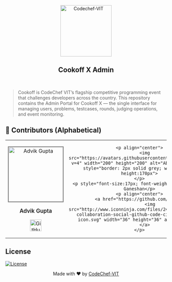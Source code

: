<p align="center"><a href="https://www.codechefvit.com" target="_blank"><img src="https://i.ibb.co/4J9LXxS/cclogo.png" width="160" title="CodeChef-VIT" alt="Codechef-VIT"></a></p>

<h2 align="center">Cookoff X Admin</h2>
<br/>

> Cookoff is CodeChef VIT’s flagship competitive programming event that challenges developers across the country. This repository contains the Admin Portal for Cookoff X — the single interface for managing users, problems, testcases, rounds, judging operations, and event monitoring.

## 🚀 Contributors (Alphabetical)

<table>
<tr align="center">
<td>
	<p align="center">
		<img src="https://avatars.githubusercontent.com/u/83698727?v=4" width="200" height="200" alt="Advik Gupta" style="border: 2px solid grey; width:170px; height:170px">
	</p>
	<p style="font-size:17px; font-weight:600;">Advik Gupta</p>
	<p align="center">
		<a href="https://github.com/Advik-Gupta">
			<img src="http://www.iconninja.com/files/241/825/211/round-collaboration-social-github-code-circle-network-icon.svg" width="36" height="36" alt="GitHub"/>
		</a>
	</p>
</td>
<td>
	
	<p align="center">
		<img src="https://avatars.githubusercontent.com/u/56132559?v=4" width="200" height="200" alt="Abhinav Ganeshan" style="border: 2px solid grey; width:170px; height:170px">
	</p>
	<p style="font-size:17px; font-weight:600;">Abhinav Ganeshan</p>
	<p align="center">
		<a href="https://github.com/Abh1noob">
			<img src="http://www.iconninja.com/files/241/825/211/round-collaboration-social-github-code-circle-network-icon.svg" width="36" height="36" alt="GitHub"/>
		</a>
	</p>
</td>

<td>
	<p align="center">
		<img src="https://avatars.githubusercontent.com/u/67090539?v=4" width="200" height="200" alt="Abhinav Pant" style="border: 2px solid grey; width:170px; height:170px">
	</p>
	<p style="font-size:17px; font-weight:600;">Abhinav Pant</p>
	<p align="center">
		<a href="https://github.com/abhitrueprogrammer">
			<img src="http://www.iconninja.com/files/241/825/211/round-collaboration-social-github-code-circle-network-icon.svg" width="36" height="36" alt="GitHub"/>
		</a>
	</p>
</td>



</tr>
</table>

## License

[![License](http://img.shields.io/:license-mit-blue.svg?style=flat-square)](http://badges.mit-license.org)

<p align="center">
	Made with ❤️ by <a href="https://www.codechefvit.com" target="_blank">CodeChef-VIT</a>
</p>
